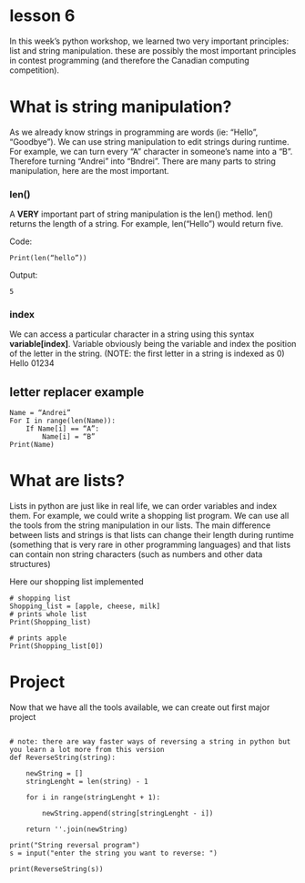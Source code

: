 # lesson 6
In this week’s python workshop, we learned two very important principles: list and string manipulation. these are possibly the most important principles in contest programming (and therefore the Canadian computing competition).

# What is string manipulation?
As we already know strings in programming are words (ie: “Hello”, “Goodbye”). We can use string manipulation to edit strings during runtime. For example, we can turn every “A” character in someone’s name into a “B”. Therefore turning “Andrei” into “Bndrei”. There are many parts to string manipulation, here are the most important.

### len()
A **VERY** important part of string manipulation is the len() method. len() returns the length of a string. For example, len(“Hello”) would return five.

Code:
```
Print(len(“hello”))
```
Output:
```
5
```

### index
We can access a particular character in a string using this syntax **variable[index]**. Variable obviously being the variable and index the position of the letter in the string.
(NOTE: the first letter in a string is indexed as 0)
Hello
01234

## letter replacer example
```
Name = “Andrei”
For I in range(len(Name)):
	If Name[i] == “A”:
		Name[i] = “B”
Print(Name)
```

# What are lists?
Lists in python are just like in real life, we can order variables and index them. For example, we could write a shopping list program. We can use all the tools from the string manipulation in our lists. The main difference between lists and strings is that lists can change their length during runtime (something that is very rare in other programming languages) and that lists can contain non string characters (such as numbers and other data structures)

Here our shopping list implemented
```
# shopping list
Shopping_list = [apple, cheese, milk]
# prints whole list
Print(Shopping_list)

# prints apple
Print(Shopping_list[0])
```

# Project
Now that we have all the tools available, we can create out first major project

```

# note: there are way faster ways of reversing a string in python but you learn a lot more from this version
def ReverseString(string):

    newString = []
    stringLenght = len(string) - 1
    
    for i in range(stringLenght + 1):

        newString.append(string[stringLenght - i])

    return ''.join(newString)

print("String reversal program")
s = input("enter the string you want to reverse: ")

print(ReverseString(s))

    
```
